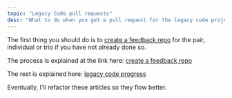 ```yaml
---
topic: "Legacy Code pull requests"
desc: "What to do when you get a pull request for the legacy code projects"
---
```



The first thing you should do is to [create a feedback repo](/topics/create_feedback_repo/) for the pair, individual or trio if you have not already done so.

The process is explained at the link here: [create a feedback repo](/topics/create_feedback_repo/)

The rest is explained here: [legacy code progress](/topics/legacy_code_progress/)

Eventually, I'll refactor these articles so they flow better.
